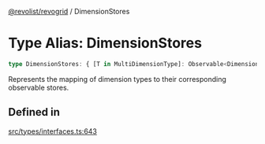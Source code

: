 [@revolist/revogrid](README.md) / DimensionStores

# Type Alias: DimensionStores

```ts
type DimensionStores: { [T in MultiDimensionType]: Observable<DimensionSettingsState> };
```

Represents the mapping of dimension types to their corresponding observable stores.

## Defined in

[src/types/interfaces.ts:643](https://github.com/revolist/revogrid/blob/2ea7abe619348281bd56e0a8ea657ffef9c19154/src/types/interfaces.ts#L643)
